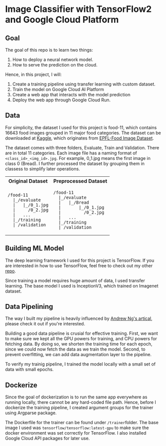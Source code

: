 # Image Classifier with TensorFlow2 and Google Cloud Platform
## Goal
The goal of this repo is to learn two things:
1. How to deploy a neural network model.
2. How to serve the prediction on the cloud.

Hence, in this project, I will:
1. Create a training pipeline using transfer learning with custom dataset.
2. Train the model on Google Cloud AI Platform
3. Create a web app that interacts with the model prediction
4. Deploy the web app through Google Cloud Run.

## Data
For simplicity, the dataset I used for this project is food-11, which contains 16643 food images grouped in 11 major food categories. The dataset can be downloaded at [Kaggle](https://www.kaggle.com/datasets/vermaavi/food11), which originates from [EPFL-Food Image Dataset](https://www.epfl.ch/labs/mmspg/downloads/food-image-datasets/).

The dataset comes with three folders, Evaluate, Train and Validation. There are in total 11 categories. Each image file has a naming format of ```<class_id>_<img_id>.jpg```. For example, 0_1.jpg means the first image in class 0 (Bread). I further processed the dataset by grouping them in classess to simplify later operations.

<table>
<tr>
<th>Original Dataset</th>
<th>Preprocessed Dataset</th>
</tr>
<tr>
<td>

```text
/food-11
  |_/evaluate
  |   |_/0_1.jpg
  |     /0_2.jpg
  |   ...
  |_/training
  |_/validation
```
  
</td>
<td>

```text
/food-11
  |_/evaluate
  |   |_/Bread
  |       |_/0_1.jpg
  |         /0_2.jpg
  |   ...
  |_/training
  |_/validation
```

</td>
</tr>
</table>

## Building ML Model
The deep learning framework I used for this project is TensorFlow. If you are interested in how to use TensorFlow, feel free to check out my other [repo](https://github.com/mike1393/intro-to-tensorflow2.0-python).

Since training a model requires huge amount of data, I used transfer learning. The base model I used is InceptionV3, which trained on Imagenet dataset.

## Data Pipelining
The way I built my pipeline is heavily influenced by [Andrew Ng's artical](https://cs230.stanford.edu/blog/datapipeline/#best-practices), please check it out if you're interested.

Building a good data pipeline is crusial for effective training. First, we want to make sure we kept all the GPU powers for training, and CPU powers for fetching data. By doing so, we shorten the training time for each epoch, since we could now fetch the data as we train the model. Second, to prevent overfitting, we can add data augmentation layer to the pipeline.

To verify my trainig pipeline, I trained the model locally with a small set of data with small epochs.
## Dockerize
Since the goal of dockerization is to run the same app everywhere as running locally, there cannot be any hard-coded file path. Hence, before I dockerize the training pipeline, I created argument groups for the trainer using Argparse package.

The Dockerfile for the trainer can be found under ```/trainer```folder. The base image I used was ```tensorflow/tensorflow:latest-gpu``` to make sure the docker environment was set correctly for TensorFlow. I also installed Google Cloud API packages for later use.
